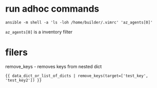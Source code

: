 # run adhoc commands

`ansible -m shell -a 'ls -loh /home/builder/.vimrc' 'az_agents[0]'`

`az_agents[0]` is a inventory filter

# filers

remove_keys - removes keys from nested dict

`{{ data_dict_or_list_of_dicts | remove_keys(target=['test_key', 'test_key2']) }}`
